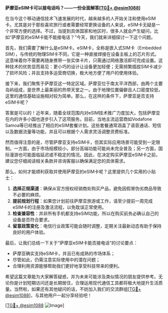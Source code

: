 **萨摩亚eSIM卡可以接电话吗？——一份全面解答[[TG💪+ @esim1088](https://t.me/s/esim1088)]**

在当今这个移动通信技术飞速发展的时代，越来越多的人开始关注和使用eSIM卡。尤其是对于那些喜欢旅行或者需要经常更换设备的人来说，eSIM卡无疑是一个非常方便的选择。不过，当提到具体国家和地区时，很多人就会产生疑问，比如“萨摩亚的eSIM卡能不能接电话？”今天，我们就来详细探讨一下这个问题。

首先，我们需要了解什么是eSIM卡。eSIM卡，全称是嵌入式SIM卡（Embedded SIM），与传统的物理SIM卡不同，它是一种直接焊接在设备主板上的芯片形式。这意味着你不需要再随身携带一张实体卡片，只需通过网络激活即可完成设置。这种技术的优势显而易见：更小巧的设计让设备更加轻便；无需频繁插拔SIM卡减少了损坏风险；并且支持多运营商切换，极大地方便了用户的使用体验。

接下来，我们聚焦于萨摩亚这一特定区域。萨摩亚位于南太平洋西部，由两个主要岛屿组成，是世界上最美丽的热带天堂之一。由于地理位置偏僻且人口密度较低，这里的通信基础设施相对较为简单。那么，在这样的条件下，萨摩亚是否支持eSIM卡呢？

答案是可以的！近年来，随着全球范围内对eSIM技术推广力度加大，包括萨摩亚在内的许多小国也逐步引入了这项服务。目前，当地主流运营商如Vodafone Samoa等已经推出了相应的eSIM套餐计划。这些套餐通常涵盖了语音通话、短信以及数据流量等功能，并且可以根据个人需求灵活调整资费标准。

然而值得注意的是，尽管萨摩亚支持eSIM卡，但其实际应用场景可能受到一定限制。一方面，由于市场规模较小，部分高端功能可能尚未完全普及；另一方面，国际漫游也可能面临延迟或不稳定的情况。因此，在决定购买萨摩亚eSIM卡之前，建议您仔细阅读相关条款并咨询客服以确保满足您的具体需求。

那么，如何才能顺利获取并使用萨摩亚的eSIM卡呢？这里提供几个实用的小贴士：

1. **选择正规渠道**：确保从官方授权经销商处购买产品，避免因假冒伪劣商品导致不必要的麻烦。
2. **提前规划行程**：如果您计划前往萨摩亚旅游或工作，请至少提前一周完成eSIM卡的注册及激活流程，以免耽误正常使用。
3. **检查兼容性**：并非所有手机都支持eSIM功能，所以在购买前务必确认自己的设备是否符合要求。
4. **留意政策变化**：电信行业政策可能会随时调整，定期关注最新动态有助于保持良好的用户体验。

最后，让我们总结一下关于“萨摩亚eSIM卡能否接电话”的讨论要点：
- 萨摩亚确实支持eSIM卡，并且已有成熟的市场体系；
- 尽管如此，仍需注意实际使用中的潜在问题；
- 合理利用资源能够帮助我们更好地享受科技带来的便利。

希望这篇文章能为大家解答疑惑，并为未来可能涉及类似情况的朋友提供参考。无论你是计划短期访问还是长期居住，合理运用现代通信工具都将极大地提升生活质量。当然啦，如果还有其他疑问的话，不妨加入我们的交流群组[[TG💪+ @esim1088](https://t.me/s/esim1088)]，与其他用户一起分享经验吧！

[[TG💪+ @esim1088](https://t.me/s/esim1088) ![Image](https://i.postimg.cc/4NQfJmqS/Snipaste-2025-05-13-00-14-12.png)]